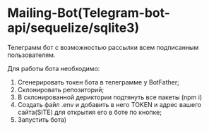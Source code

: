 ﻿# Mailing-Bot(Telegram-bot-api/sequelize/sqlite3)
 Телеграмм бот с возможностью рассылки всем подписанным пользователям.
 
 Для работы бота необходимо:
 
 1) Сгенерировать токен бота в телеграмме у BotFather;
 2) Склонировать репозиторий;
 3) В склонированной дериктории подтянуть все пакеты (npm i)
 4) Создать файл .env и добавить в него TOKEN и адрес вашего сайта(SITE) для открытия его в боте по кнопке;
 5) Запустить бота)
 
